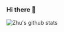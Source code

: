 ### Hi there 👋

![Zhu's github stats](https://github-readme-stats.vercel.app/api?username=idealistzhu&show_icons=true&theme=radical)
